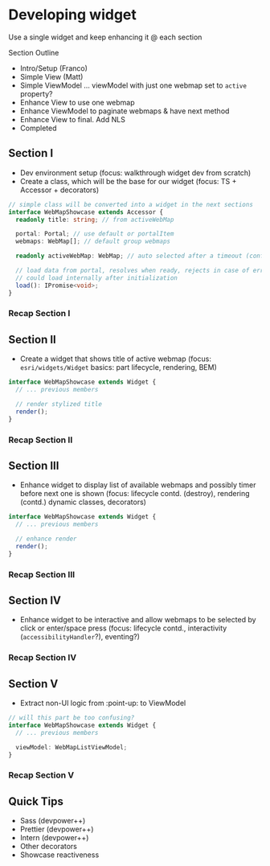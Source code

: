 # Developing widget

Use a single widget and keep enhancing it @ each section

Section Outline

- Intro/Setup (Franco)
- Simple View (Matt)
- Simple ViewModel ... viewModel with just one webmap set to `active` property?
- Enhance View to use one webmap
- Enhance ViewModel to paginate webmaps & have next method
- Enhance View to final. Add NLS
- Completed

## Section I

- Dev environment setup (focus: walkthrough widget dev from scratch)
- Create a class, which will be the base for our widget (focus: TS + Accessor + decorators)

```ts
// simple class will be converted into a widget in the next sections
interface WebMapShowcase extends Accessor {
  readonly title: string; // from activeWebMap

  portal: Portal; // use default or portalItem
  webmaps: WebMap[]; // default group webmaps

  readonly activeWebMap: WebMap; // auto selected after a timeout (configurable?)

  // load data from portal, resolves when ready, rejects in case of error
  // could load internally after initialization
  load(): IPromise<void>;
}
```

### Recap Section I

## Section II

- Create a widget that shows title of active webmap (focus: `esri/widgets/Widget` basics: part lifecycle, rendering, BEM)

```ts
interface WebMapShowcase extends Widget {
  // ... previous members

  // render stylized title
  render();
}
```

### Recap Section II

## Section III

- Enhance widget to display list of available webmaps and possibly timer before next one is shown (focus: lifecycle contd. (destroy), rendering (contd.) dynamic classes, decorators)

```ts
interface WebMapShowcase extends Widget {
  // ... previous members

  // enhance render
  render();
}
```

### Recap Section III

## Section IV

- Enhance widget to be interactive and allow webmaps to be selected by click or enter/space press (focus: lifecycle contd., interactivity (`accessibilityHandler`?), eventing?)

### Recap Section IV

## Section V

- Extract non-UI logic from :point-up: to ViewModel

```ts
// will this part be too confusing?
interface WebMapShowcase extends Widget {
  // ... previous members

  viewModel: WebMapListViewModel;
}
```

### Recap Section V

## Quick Tips

- Sass (devpower++)
- Prettier (devpower++)
- Intern (devpower++)
- Other decorators
- Showcase reactiveness
